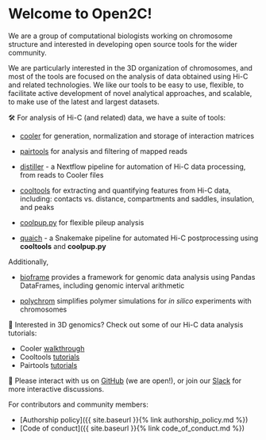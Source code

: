 ---
---
# Welcome to Open2C!

We are a group of computational biologists working on chromosome structure and interested in developing open source tools for the wider community.

We are particularly interested in the 3D organization of chromosomes, and most of the tools are focused on the analysis of data obtained using Hi-C and related technologies. We like our tools to be easy to use, flexible, to facilitate active development of novel analytical approaches, and scalable, to make use of the latest and largest datasets.

🛠️ For analysis of Hi-C (and related) data, we have a suite of tools:

- [cooler](https://www.github.com/open2c/cooler) for generation, normalization and storage of interaction matrices

- [pairtools](https://www.github.com/open2c/pairtools) for analysis and filtering of mapped reads

- [distiller](https://www.github.com/open2c/distiller-nf) - a Nextflow pipeline for automation of Hi-C data processing, from reads to Cooler files

- [cooltools](https://www.github.com/open2c/cooltools) for extracting and quantifying features from Hi-C data, including: contacts vs. distance, compartments and saddles, insulation, and peaks

- [coolpup.py](https://www.github.com/open2c/coolpuppy) for flexible pileup analysis

- [quaich](https://www.github.com/open2c/quaich) - a Snakemake pipeline for automated Hi-C postprocessing using **cooltools** and **coolpup.py**
 
Additionally,

- [bioframe](https://www.github.com/open2c/bioframe) provides a framework for genomic data analysis using Pandas DataFrames, including genomic interval arithmetic

- [polychrom](https://www.github.com/open2c/polychrom) simplifies polymer simulations for *in silico* experiments with chromosomes


🧬 Interested in 3D genomics? Check out some of our Hi-C data analysis tutorials:

- Cooler [walkthrough](https://github.com/open2c/cooler-binder)
- Cooltools [tutorials](https://cooltools.readthedocs.io)
- Pairtools [tutorials](https://pairtools.readthedocs.io)


🤝 Please interact with us on [GitHub](https://www.github.com/open2c) (we are open!), or join our [Slack](https://bit.ly/2UaOpAe) for more interactive discussions.

For contributors and community members:
 - [Authorship policy]({{ site.baseurl }}{% link authorship_policy.md %})
 - [Code of conduct]({{ site.baseurl }}{% link code_of_conduct.md %})
